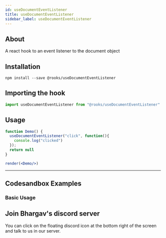 ```yaml
---
id: useDocumentEventListener
title: useDocumentEventListener
sidebar_label: useDocumentEventListener
---
```



    

## About

A react hook to an event listener to the document object

[//]: # "Main"

## Installation

    npm install --save @rooks/useDocumentEventListener

## Importing the hook

```javascript
import useDocumentEventListener from "@rooks/useDocumentEventListener"
```

## Usage

```jsx
function Demo() {
  useDocumentEventListener("click", function(){
    console.log("clicked")
  });
  return null
}

render(<Demo/>)
```


---

## Codesandbox Examples

### Basic Usage    



## Join Bhargav's discord server
You can click on the floating discord icon at the bottom right of the screen and talk to us in our server.

